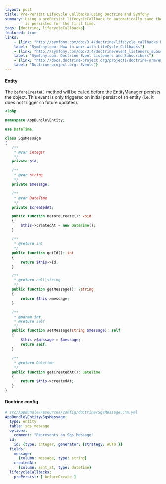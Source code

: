 ```yaml
---
layout: post
title: Pre-Persist Lifecycle Callbacks using Doctrine and Symfony  
summary: Using a prePersist lifecycleCallback to automatically save the created at date when the entity 
         is persisted for the first time.
tags: [doctrine, lifecycleCallbacks]
featured: true
links:
    - {link: "http://symfony.com/doc/3.4/doctrine/lifecycle_callbacks.html", 
    label: "Symfony.com: How to work with LifeCycle Callbacks"}
    - {link: "http://symfony.com/doc/3.4/doctrine/event_listeners_subscribers.html", 
    label: "Symfony.com: Doctrine Event Listeners and Subscribers"}
    - {link: "http://docs.doctrine-project.org/projects/doctrine-orm/en/latest/reference/events.html", 
    label: "Doctrine-project.org: Events"}
---
```


#### Entity
The `beforeCreate()` method will be called before the EntityManager persists the object. 
This event is only triggered on initial persist of an entity (i.e. it does not trigger on future updates).

 ```php
<?php

namespace AppBundle\Entity;

use DateTime;

class SqsMessage
{
    /**
     * @var integer
     */
    private $id;
    
    /**
     * @var string
     */
    private $message;
    
    /**
     * @var DateTime
     */
    private $createdAt;

    public function beforeCreate(): void
    {
        $this->createdAt = new DateTime();
    }
 
    /**
     * @return int
     */
    public function getId(): int
    {
        return $this->id;
    }
 
    /**
     * @return null|string
     */
    public function getMessage(): ?string
    {
        return $this->message;
    }
 
    /**
     * @param int
     * @return self     
     */
    public function setMessage(string $message): self
    {
        $this->$message = $message;
        return self;
    }
     
    /**
     * @return Datetime
     */
    public function getCreatedAt(): DateTime
    {
        return $this->createdAt;
    }
}
```

#### Doctrine config 
```yaml
# src/AppBundle/Resources/config/doctrine/SqsMessage.orm.yml
AppBundle\Entity\SqsMessage:
  type: entity
  table: sqs_message
  options:
    comment: "Represents an Sqs Message"
  id:
    id: {type: integer, generator: {strategy: AUTO }}
  fields:
    message:
      {column: message, type: string}
    createdAt:
      {column: sent_at, type: datetime}
  lifecycleCallbacks:
    prePersist: [ beforeCreate ]
```
